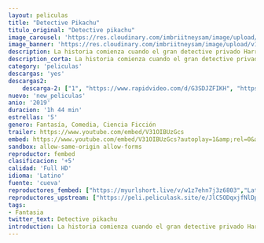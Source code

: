 ```yaml
---
layout: peliculas
title: "Detective Pikachu"
titulo_original: "Detective pikachu"
image_carousel: 'https://res.cloudinary.com/imbriitneysam/image/upload/v1557981838/pikachu-poster-min.jpg'
image_banner: 'https://res.cloudinary.com/imbriitneysam/image/upload/v1557981839/pikachu-banner-min.jpg'
description: La historia comienza cuando el gran detective privado Harry Goodman desaparece misteriosamente; Tim, su hijo de 21 años, debe averiguar qué sucedió. En la investigación lo ayuda el antiguo compañero Pokémon de Harry, el Detective Pikachu, un super detective adorable, ocurrente y graciosísimo que se asombra incluso a sí mismo. Tim y Pikachu se dan cuenta que increíblemente pueden comunicarse, y unen fuerzas en una aventura emocionante para develar el misterio enmarañado.
description_corta: La historia comienza cuando el gran detective privado Harry Goodman desaparece misteriosamente; Tim, su hijo de 21 años, debe averiguar qué sucedió. En la investigación lo ayuda el antiguo compañero Pokémon de Harry, el Detective Pikachu, un super e...
category: 'peliculas'
descargas: 'yes'
descargas2:
    descarga-2: ["1", "https://www.rapidvideo.com/d/G3SDJZFIKH", "https://www.google.com/s2/favicons?domain=www.rapidvideo.com","RapidVideo","https://res.cloudinary.com/imbriitneysam/image/upload/v1541473684/mexico.png", "Latino", "TS-Screener"]
nuevo: 'new_peliculas'
anio: '2019'
duracion: '1h 44 min'
estrellas: '5'
genero: Fantasía, Comedia, Ciencia Ficción
trailer: https://www.youtube.com/embed/V31OIBUzGcs
embed: https://www.youtube.com/embed/V31OIBUzGcs?autoplay=1&amp;rel=0&amp;hd=1&border=0&wmode=opaque&enablejsapi=1&modestbranding=1&controls=1&showinfo=0
sandbox: allow-same-origin allow-forms
reproductor: fembed
clasificacion: '+5'
calidad: 'Full HD'
idioma: 'Latino'
fuente: 'cueva'
reproductores_fembed: ["https://myurlshort.live/v/w1z7ehn7j3z6803","Latino","https://feurl.com/v/y2jnqhew-ee-820","Latino","https://api.cuevana3.io/stream/index.php?file=ek5lbm9xYWNrS0xYMTZLa2xNbkdvY3ZTb3BtZng4TGp6ZFpobGFMUGtPTFJ5SnFUWU5MSzZkUFhZR1JwbTVha25KR1VvcVBWMGVMWWtaYWhvSkhWNTVtYmEyWmpsNVBTc0tTSGtYdW1qK0RVbDFhb2xNN0sxOU9ubUtXWHg1dWttWnRtYVdTVWw2eVg","Latino","https://feurl.com/v/ky-j1u3-2wmk74q","Latino","https://feurl.com/v/qye5rieyyyl854m","Latino","https://mstream.website/f48m1vo1fhqd","Latino"]
reproductores_upstream: ["https://peli.peliculask.site/e/JlC5ODqxjfNlDpv/","Latino"]
tags:
- Fantasia
twitter_text: Detective pikachu
introduction: La historia comienza cuando el gran detective privado Harry Goodman desaparece misteriosamente; Tim, su hijo de 21 años, debe averiguar qué sucedió. En la investigación lo ayuda el antiguo compañero Pokémon de Harry, el Detective Pikachu, un super e...
---
```












